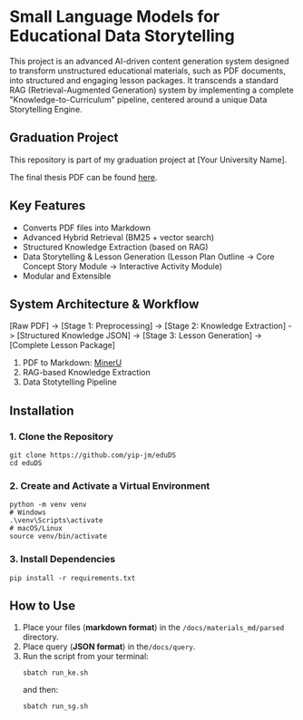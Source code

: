 # Small Language Models for Educational Data Storytelling
This project is an advanced AI-driven content generation system designed to transform unstructured educational materials, such as PDF documents, into structured and engaging lesson packages. It transcends a standard RAG (Retrieval-Augmented Generation) system by implementing a complete "Knowledge-to-Curriculum" pipeline, centered around a unique Data Storytelling Engine.

## Graduation Project

This repository is part of my graduation project at [Your University Name].

The final thesis PDF can be found [here](./Thesis.pdf).

## Key Features
- Converts PDF files into Markdown
- Advanced Hybrid Retrieval (BM25 + vector search)
- Structured Knowledge Extraction (based on RAG)
- Data Storytelling & Lesson Generation (Lesson Plan Outline -> Core Concept Story Module -> Interactive Activity Module)
- Modular and Extensible

## System Architecture & Workflow
[Raw PDF] -> [Stage 1: Preprocessing] -> [Stage 2: Knowledge Extraction] -> [Structured Knowledge JSON] -> [Stage 3: Lesson Generation] -> [Complete Lesson Package]


1. PDF to Markdown: [MinerU](https://github.com/opendatalab/MinerU)
2. RAG-based Knowledge Extraction
3. Data Stotytelling Pipeline

## Installation

### 1. Clone the Repository
```
git clone https://github.com/yip-jm/eduDS
cd eduDS
```

### 2. Create and Activate a Virtual Environment
```
python -m venv venv
# Windows
.\venv\Scripts\activate
# macOS/Linux
source venv/bin/activate
```

### 3. Install Dependencies
```
pip install -r requirements.txt
```

## How to Use

1. Place your  files (**markdown format**) in the `/docs/materials_md/parsed` directory.
2. Place query (**JSON format**) in the`/docs/query`.
3. Run the script from your terminal:
    ```
    sbatch run_ke.sh
    ```
    and then:
    ```
    sbatch run_sg.sh
    ```


